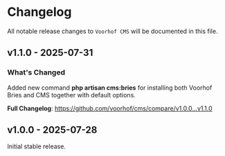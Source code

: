 # Changelog

All notable release changes to `Voorhof CMS` will be documented in this file.

## v1.1.0 - 2025-07-31

### What's Changed

Added new command **php artisan cms:bries** for installing both Voorhof Bries and CMS together with default options.

**Full Changelog**: https://github.com/voorhof/cms/compare/v1.0.0...v1.1.0

## v1.0.0 - 2025-07-28

Initial stable release.
